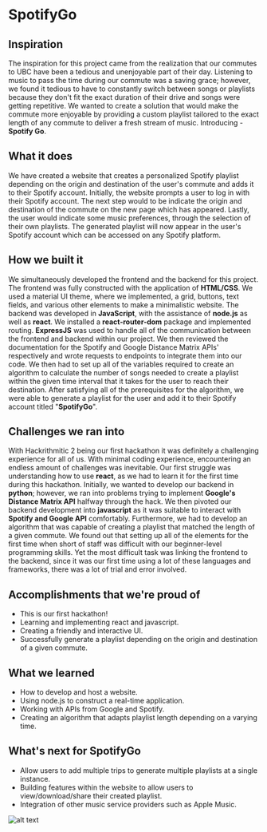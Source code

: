# SpotifyGo

## Inspiration
The inspiration for this project came from the realization that our commutes to UBC have been a tedious and unenjoyable part of their day.  Listening to music to pass the time during our commute was a saving grace; however, we found it tedious to have to constantly switch between songs or playlists because they don't fit the exact duration of their drive and songs were getting repetitive. We wanted to create a solution that would make the commute more enjoyable by providing a custom playlist tailored to the exact length of any commute to deliver a fresh stream of music. Introducing - **Spotify Go**.

## What it does
We have created a website that creates a personalized Spotify playlist depending on the origin and destination of the user's commute and adds it to their Spotify account. Initially, the website prompts a user to log in with their Spotify account. The next step would to be indicate the origin and destination of the commute on the new page which has appeared. Lastly, the user would indicate some music preferences, through the selection of their own playlists. The generated playlist will now appear in the user's Spotify account which can be accessed on any Spotify platform.

## How we built it
We simultaneously developed the frontend and the backend for this project.  The frontend was fully constructed with the application of **HTML/CSS**. We used a material UI theme, where we implemented, a grid, buttons, text fields, and various other elements to make a minimalistic website. The backend was developed in **JavaScript**, with the assistance of **node.js** as well as **react**. We installed a **react-router-dom** package and implemented routing. **ExpressJS** was used to handle all of the communication between the frontend and backend within our project. We then reviewed the documentation for the Spotify and Google Distance Matrix APIs' respectively and wrote requests to endpoints to integrate them into our code. We then had to set up all of the variables required to create an algorithm to calculate the number of songs needed to create a playlist within the given time interval that it takes for the user to reach their destination. After satisfying all of the prerequisites for the algorithm, we were able to generate a playlist for the user and add it to their Spotify account titled "**SpotifyGo**".


## Challenges we ran into
With Hackrithmitic 2 being our first hackathon it was definitely a challenging experience for all of us. With minimal coding experience, encountering an endless amount of challenges was inevitable. Our first struggle was understanding how to use **react**, as we had to learn it for the first time during this hackathon. Initially, we wanted to develop our backend in **python**; however, we ran into problems trying to implement **Google's Distance Matrix API** halfway through the hack. We then pivoted our backend development into **javascript** as it was suitable to interact with **Spotify and Google API** comfortably. Furthermore, we had to develop an algorithm that was capable of creating a playlist that matched the length of a given commute. We found out that setting up all of the elements for the first time when short of staff was difficult with our beginner-level programming skills. Yet the most difficult task was linking the frontend to the backend, since it was our first time using a lot of these languages and frameworks, there was a lot of trial and error involved.

## Accomplishments that we're proud of
- This is our first hackathon!
- Learning and implementing react and javascript.
- Creating a friendly and interactive UI.
- Successfully generate a playlist depending on the origin and destination of a given commute.

## What we learned
- How to develop and host a website.
- Using node.js to construct a real-time application.
- Working with APIs from Google and Spotify.
- Creating an algorithm that adapts playlist length depending on a varying time.

## What's next for SpotifyGo
- Allow users to add multiple trips to generate multiple playlists at a single instance.
- Building features within the website to allow users to view/download/share their created playlist.
- Integration of other music service providers such as Apple Music.


![alt text](![HomePage](https://user-images.githubusercontent.com/117777515/215363665-2307d495-c8ff-4725-9a11-97a60651313c.png))
